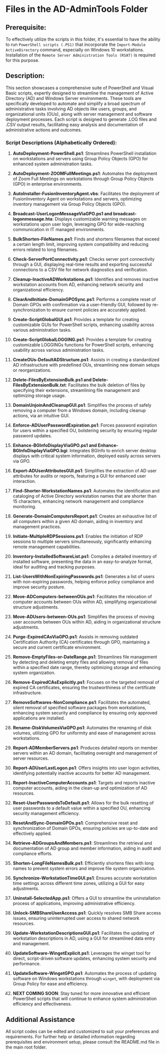 # Files in the AD-AdminTools Folder
## Prerequisite:
To effectively utilize the scripts in this folder, it's essential to have the ability to run `PowerShell scripts (.PS1)` that incorporate the `Import-Module ActiveDirectory` command, especially on Windows 10 workstations. Installation of the `Remote Server Administration Tools (RSAT)` is required for this purpose.

## Description:
This section showcases a comprehensive suite of PowerShell and Visual Basic scripts, expertly designed to streamline the management of Active Directory (AD) and Windows Server environments. These tools are specifically developed to automate and simplify a broad spectrum of administrative tasks involving AD objects like users, groups, and organizational units (OUs), along with server management and software deployment processes. Each script is designed to generate .LOG files and .CSV output results, facilitating easy analysis and documentation of administrative actions and outcomes.

### Script Descriptions (Alphabetically Ordered):

1. **AutoDeployment-PowerShell.ps1**: Streamlines PowerShell installation on workstations and servers using Group Policy Objects (GPO) for enhanced system administration tasks.

2. **AutoDeployment-ZOOMFullMeetings.ps1**: Automates the deployment of Zoom Full Meetings on workstations through Group Policy Objects (GPO) in enterprise environments.

3. **AutoInstaller-FusionInventoryAgent.vbs**: Facilitates the deployment of FusionInventory Agent on workstations and servers, optimizing inventory management via Group Policy Objects (GPO).

4. **Broadcast-UserLogonMessageViaGPO.ps1 and broadcast-logonmessage.hta**: Displays customizable warning messages on workstations upon user login, leveraging GPO for wide-reaching communication in IT managed environments.
   
5. **BulkShorten-FileNames.ps1**: Finds and shortens filenames that exceed a certain length limit, improving system compatibility and reducing errors related to long filenames.

6. **Check-ServerPortConnectivity.ps1**: Checks server port connectivity through a GUI, displaying real-time results and exporting successful connections to a CSV file for network diagnostics and verification.

7. **Cleanup-InactiveADWorkstations.ps1**: Identifies and removes inactive workstation accounts from AD, enhancing network security and organizational efficiency.

8. **ClearAndInitiate-DomainGPOSync.ps1**: Performs a complete reset of Domain GPOs with confirmation via a user-friendly GUI, followed by re-synchronization to ensure current policies are accurately applied.

9. **Create-ScriptGlobalGUI.ps1**: Provides a template for creating customizable GUIs for PowerShell scripts, enhancing usability across various administration tasks.

10. **Create-ScriptGlobalLOGGING.ps1**: Provides a template for creating customizable LOGGINGs functions for PowerShell scripts, enhancing usability across various administration tasks.

11. **CreateOUs-DefaultADStructure.ps1**: Assists in creating a standardized AD infrastructure with predefined OUs, streamlining new domain setups or reorganizations.

12. **Delete-FilesByExtensionBulk.ps1 and Delete-FilesByExtensionBulk.txt**: Facilitates the bulk deletion of files by specifying their extensions, streamlining file management and optimizing storage usage.

13. **DomainUnjoinAndCleanupGUI.ps1**: Simplifies the process of safely removing a computer from a Windows domain, including cleanup actions, via an intuitive GUI.

14. **Enforce-ADUserPasswordExpiration.ps1**: Forces password expiration for users within a specified OU, bolstering security by ensuring regular password updates.

15. **Enhance-BGInfoDisplayViaGPO.ps1 and Enhance-BGInfoDisplayViaGPO.bgi**: Integrates BGInfo to enrich server desktop displays with critical system information, deployed easily across servers via GPO.

16. **Export-ADUserAttributesGUI.ps1**: Simplifies the extraction of AD user attributes for audits or reports, featuring a GUI for enhanced user interaction.

17. **Find-Shorter-WorkstationNames.ps1**: Automates the identification and cataloging of Active Directory workstation names that are shorter than 15 characters, enhancing network management and compliance monitoring.

18. **Generate-DomainComputersReport.ps1**: Creates an exhaustive list of all computers within a given AD domain, aiding in inventory and management practices.

19. **Initiate-MultipleRDPSessions.ps1**: Enables the initiation of RDP sessions to multiple servers simultaneously, significantly enhancing remote management capabilities.

20. **Inventory-InstalledSoftwareList.ps1**: Compiles a detailed inventory of installed software, presenting the data in an easy-to-analyze format, ideal for auditing and tracking purposes.

21. **List-UsersWithNonExpiringPasswords.ps1**: Generates a list of users with non-expiring passwords, helping enforce policy compliance and improve security posture.

22. **Move-ADComputers-betweenOUs.ps1**: Facilitates the relocation of computer accounts between OUs within AD, simplifying organizational structure adjustments.

23. **Move-ADUsers-between-OUs.ps1**: Simplifies the process of moving user accounts between OUs within AD, aiding in organizational structure adjustments.

24. **Purge-ExpiredCAsViaGPO.ps1**: Assists in removing outdated Certification Authority (CA) certificates through GPO, maintaining a secure and current certificate environment.

25. **Remove-EmptyFiles-or-DateRange.ps1**: Streamlines file management by detecting and deleting empty files and allowing removal of files within a specified date range, thereby optimizing storage and enhancing system organization.

26. **Remove-ExpiredCAsExplicitly.ps1**: Focuses on the targeted removal of expired CA certificates, ensuring the trustworthiness of the certificate infrastructure.

27. **RemoveSoftwares-NonCompliance.ps1**: Facilitates the automated, silent removal of specified software packages from workstations, enhancing system security and compliance by ensuring only approved applications are installed.

28. **Rename-DiskVolumesViaGPO.ps1**: Automates the renaming of disk volumes, utilizing GPO for uniformity and ease of management across workstations.

29. **Report-ADMemberServers.ps1**: Produces detailed reports on member servers within an AD domain, facilitating oversight and management of server resources.

30. **Report-ADUserLastLogon.ps1**: Offers insights into user logon activities, identifying potentially inactive accounts for better AD management.

31. **Report-InactiveComputerAccounts.ps1**: Targets and reports inactive computer accounts, aiding in the clean-up and optimization of AD resources.

32. **Reset-UserPasswordsToDefault.ps1**: Allows for the bulk resetting of user passwords to a default value within a specified OU, enhancing security management efficiency.

33. **ResetAndSync-DomainGPOs.ps1**: Comprehensive reset and synchronization of Domain GPOs, ensuring policies are up-to-date and effectively applied.

34. **Retrieve-ADGroupsAndMembers.ps1**: Streamlines the retrieval and documentation of AD group and member information, aiding in audit and compliance efforts.

35. **Shorten-LongFileNamesBulk.ps1**: Efficiently shortens files with long names to prevent system errors and improve file system organization.

36. **Synchronize-WorkstationTimeGUI.ps1**: Ensures accurate workstation time settings across different time zones, utilizing a GUI for easy adjustments.

37. **Uninstall-SelectedApp.ps1**: Offers a GUI to streamline the uninstallation process of applications, improving administrative efficiency.

38. **Unlock-SMBShareUserAccess.ps1**: Quickly resolves SMB Share access issues, ensuring uninterrupted user access to shared network resources.

39. **Update-WorkstationDescriptionsGUI.ps1**: Facilitates the updating of workstation descriptions in AD, using a GUI for streamlined data entry and management.

40. **UpdateSoftware-WingetExplicit.ps1**: Leverages the winget tool for direct, script-driven software updates, enhancing system security and performance.

41. **UpdateSoftware-WingetGPO.ps1**: Automates the process of updating software on Windows workstations through `winget`, with deployment via Group Policy for ease and efficiency.

42. **NEXT COMING SOON**: Stay tuned for more innovative and efficient PowerShell scripts that will continue to enhance system administration efficiency and effectiveness.

## Additional Assistance
All script codes can be edited and customized to suit your preferences and requirements. For further help or detailed information regarding prerequisites and environment setup, please consult the README.md file in the main root folder.
